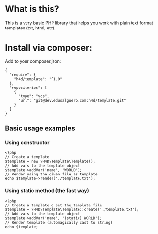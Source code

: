 # What is this?

This is a very basic PHP library that helps you work with plain text format templates (txt, html, etc).

# Install via composer:

Add to your composer.json:
 
    {
      "require": {
        "h4d/template": "^1.0"
      },
      "repositories": [
        {
          "type": "vcs",
          "url": "git@dev.edusalguero.com:h4d/template.git"
        }
      ]
    }

## Basic usage examples

### Using constructor

    <?php
    // Create a template
    $template = new \H4D\Template\Template();
    // Add vars to the template object
    $template->addVar('name', 'WORLD');
    // Render using the given file as template
    echo $template->render('./template.txt');
    
### Using static method (the fast way)
  
    <?php
    // Create a template & set the template file
    $template = \H4D\Template\Template::create('./template.txt');
    // Add vars to the template object
    $template->addVar('name', '(static) WORLD');
    // Render template (automagically cast to string)
    echo $template;
    
    